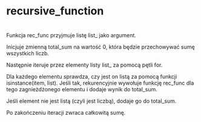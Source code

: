 # recursive_function
#
Funkcja rec_func przyjmuje listę list_ jako argument.

Inicjuje zmienną total_sum na wartość 0, która będzie przechowywać sumę wszystkich liczb.

Następnie iteruje przez elementy listy list_ za pomocą pętli for.

Dla każdego elementu sprawdza, czy jest on listą za pomocą funkcji isinstance(item, list). Jeśli tak, rekurencyjnie wywołuje funkcję rec_func dla tego zagnieżdżonego elementu i dodaje wynik do total_sum.

Jeśli element nie jest listą (czyli jest liczbą), dodaje go do total_sum.

Po zakończeniu iteracji zwraca całkowitą sumę.
